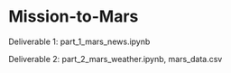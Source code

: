 # Mission-to-Mars

Deliverable 1: part_1_mars_news.ipynb


Deliverable 2: part_2_mars_weather.ipynb, mars_data.csv

